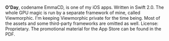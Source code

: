 **O'Day**, codename EmmaCD, is one of my iOS apps. Written in Swift 2.0. The whole GPU magic is run by a separate framework of mine, called Viewmorphic. I'm keeping Viewmorphic private for the time being. Most of the assets and some third-party frameworks are omitted as well. License: Proprietary. The promotional material for the App Store can be found in the PDF.
